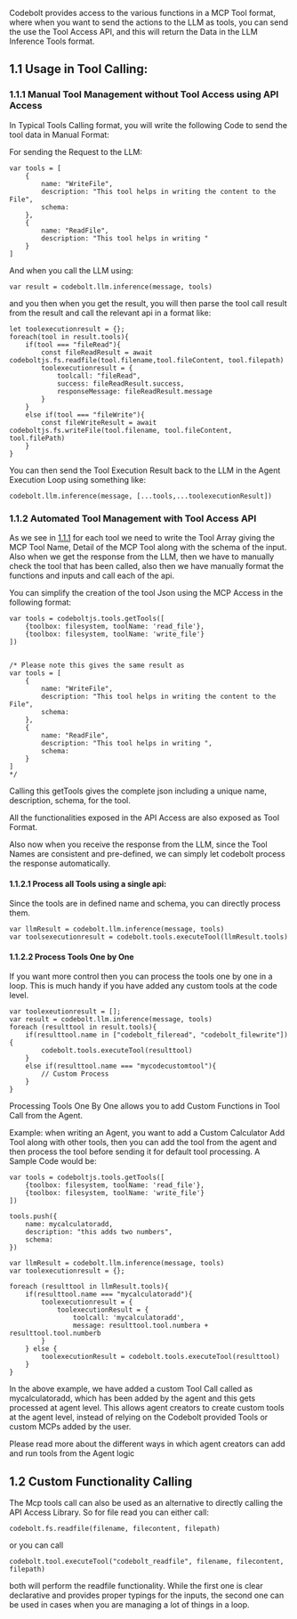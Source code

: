 Codebolt provides access to the various functions in a MCP Tool format, where when you want to send the actions to the LLM as tools, you can send the use the Tool Access API, and this will return the Data in the LLM Inference Tools format. 

## 1.1 Usage in Tool Calling:
### 1.1.1 Manual Tool Management without Tool Access using API Access

In Typical Tools Calling format, you will write the following Code to send the tool data in Manual Format:

For sending the Request to the LLM:
```
var tools = [
	{
		name: "WriteFile",
		description: "This tool helps in writing the content to the File",
		schema: 
	},
	{
		name: "ReadFile",
		description: "This tool helps in writing "
	}
]
```

And when you call the LLM using:
```
var result = codebolt.llm.inference(message, tools)
```

and you then when you get the result, you will then parse the tool call result from the result and call the relevant api in a format like:
```
let toolexecutionresult = {};
foreach(tool in result.tools){
	if(tool === "fileRead"){
		const fileReadResult = await codeboltjs.fs.readfile(tool.filename,tool.fileContent, tool.filepath)
		toolexecutionresult = {
			toolcall: "fileRead",
			success: fileReadResult.success,
			responseMessage: fileReadResult.message
		}
	}
	else if(tool === "fileWrite"){
		const fileWriteResult = await codeboltjs.fs.writeFile(tool.filename, tool.fileContent, tool.filePath)
	}
}
```

You can then send the Tool Execution Result back to the LLM in the Agent Execution Loop using something like:
```
codebolt.llm.inference(message, [...tools,...toolexecutionResult])
```

### 1.1.2 Automated Tool Management with Tool Access API

As we see in [1.1.1](#111-manual-tool-management-without-tool-access-using-api-access) for each tool we need to write the Tool Array giving the MCP Tool Name, Detail of the MCP Tool along with the schema of the input. Also when we get the response from the LLM, then we have to manually check the tool that has been called, also then we have manually format the functions and inputs and call each of the api. 

You can simplify the creation of the tool Json using the MCP Access in the following format:
```
var tools = codeboltjs.tools.getTools([
	{toolbox: filesystem, toolName: 'read_file'},
	{toolbox: filesystem, toolName: 'write_file'}
])


/* Please note this gives the same result as 
var tools = [
	{
		name: "WriteFile",
		description: "This tool helps in writing the content to the File",
		schema: 
	},
	{
		name: "ReadFile",
		description: "This tool helps in writing ",
		schema:
	}
]
*/
```

Calling this getTools gives the complete json including a unique name, description, schema, for the tool. 

All the functionalities exposed in the API Access are also exposed as Tool Format. 

Also now when you receive the response from the LLM, since the Tool Names are consistent and pre-defined, we can simply let codebolt process the response automatically.
#### 1.1.2.1 Process all Tools using a single api:

Since the tools are in defined name and schema, you can directly process them.

```
var llmResult = codebolt.llm.inference(message, tools)
var toolsexecutionresult = codebolt.tools.executeTool(llmResult.tools)
```

#### 1.1.2.2 Process Tools One by One 

If you want more control then you can process the tools one by one in a loop. This is much handy if you have added any custom tools at the code level.

```
var toolexeutionresult = [];
var result = codebolt.llm.inference(message, tools)
foreach (resulttool in result.tools){
	if(resulttool.name in ["codebolt_fileread", "codebolt_filewrite"]){
		codebolt.tools.executeTool(resulttool)
	} 
	else if(resulttool.name === "mycodecustomtool"){
		// Custom Process
	}
}
```

Processing Tools One By One allows you to add Custom Functions in Tool Call from the Agent. 

Example:  when writing an Agent, you want to add a Custom Calculator Add Tool along with other tools, then you can add the tool from the agent and then process the tool before sending it for default tool processing. A Sample Code would be:
```
var tools = codeboltjs.tools.getTools([
	{toolbox: filesystem, toolName: 'read_file'},
	{toolbox: filesystem, toolName: 'write_file'}
])

tools.push({
	name: mycalculatoradd,
	description: "this adds two numbers",
	schema: 
})

var llmResult = codebolt.llm.inference(message, tools)
var toolexecutionresult = {};

foreach (resulttool in llmResult.tools){
	if(resulttool.name === "mycalculatoradd"){
		toolexecutionresult = {
			toolexecutionResult = {
				toolcall: 'mycalculatoradd',
				message: resulttool.tool.numbera + resulttool.tool.numberb
		}
	} else {
		toolexecutionResult = codebolt.tools.executeTool(resulttool)
	}
}
```

In the above example, we have added a custom Tool Call called as mycalculatoradd, which has been added by the agent and this gets processed at agent level. This allows agent creators to create custom tools at the agent level, instead of relying on the Codebolt provided Tools or custom MCPs added by the user. 

Please read more about the different ways in which agent creators can add and run tools from the Agent logic

## 1.2 Custom Functionality Calling

The Mcp tools call can also be used as an alternative to directly calling the API Access Library. So for file read you can either call:
```
codebolt.fs.readfile(filename, filecontent, filepath)
```
or you can call 
```
codebolt.tool.executeTool("codebolt_readfile", filename, filecontent, filepath)
```

both will perform the readfile functionality. While the first one is clear declarative and provides proper typings for the inputs, the second one can be used in cases when you are managing a lot of things in a loop. 